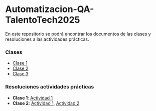﻿# Automatizacion-QA-TalentoTech2025

En este repositorio se podrá encontrar los documentos de las clases y resoluciones a las actividades prácticas.

### Clases
- [Clase 1](https://github.com/francokumichel/Automatizacion-QA-TalentoTech2025/blob/main/Clases/Clase1/Clase1_Automatizacion.pdf)
- [Clase 2](https://github.com/francokumichel/Automatizacion-QA-TalentoTech2025/blob/main/Clases/Clase2/Clase2_Fundamentos_de_Python_Parte1.pdf)
- [Clase 3](https://github.com/francokumichel/Automatizacion-QA-TalentoTech2025/blob/main/Clases/Clase3/Clase3%20_%20Fundamentos_de_Python_Parte2_y_Control_de_Versiones.pdf)

### Resoluciones actividades prácticas
- **Clase 1**: [Actividad 1](https://github.com/francokumichel/Automatizacion-QA-TalentoTech2025/blob/main/Clases/Clase1/test.py)
- **Clase 2**: [Actividad 1](https://github.com/francokumichel/Automatizacion-QA-TalentoTech2025/blob/main/Clases/Clase2/actividad_1.py), [Actividad 2](https://github.com/francokumichel/Automatizacion-QA-TalentoTech2025/blob/main/Clases/Clase2/actividad_2.py)
